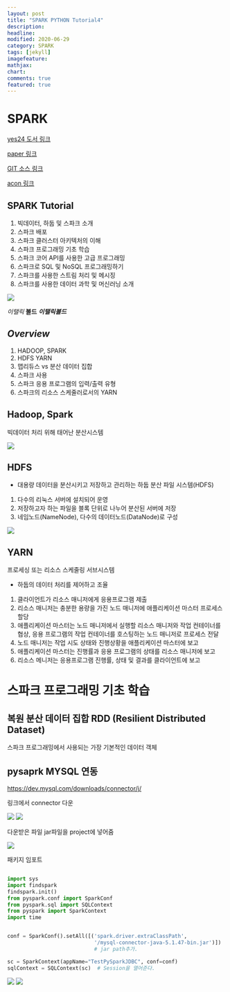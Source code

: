```yaml
---
layout: post
title: "SPARK PYTHON Tutorial4"
description: 
headline: 
modified: 2020-06-29
category: SPARK
tags: [jekyll]
imagefeature: 
mathjax: 
chart: 
comments: true
featured: true
---
```


# SPARK

[yes24 도서 링크](http://www.yes24.com/Product/Goods/77356185?scode=032&OzSrank=12)

[paper 링크](-)

[GIT 소스 링크](https://github.com/sparktraining/spark_using_python)

[acon 링크](http://www.acornpub.co.kr/book/data-spark-python#toc)



## SPARK Tutorial
1. 빅데이터, 하둡 및 스파크 소개
2. 스파크 배포
3. 스파크 클러스터 아키텍처의 이해
4. 스파크 프로그래밍 기초 학습
5. 스파크 코어 API를 사용한 고급 프로그래밍
6. 스파크로 SQL 및 NoSQL 프로그래밍하기
7. 스파크를 사용한 스트림 처리 및 메시징
8. 스파크를 사용한 데이터 과학 및 머신러닝 소개


<img src="{{ site.url }}/images/Spark/spark-logo-trademark.png">


*이탤릭* **볼드** ***이탤릭볼드***

## ***Overview***

1. HADOOP, SPARK
2. HDFS YARN
3. 맵리듀스 vs 분산 데이터 집합
4. 스파크 사용
5. 스파크 응용 프로그램의 입력/출력 유형
6. 스파크의 리소스 스케줄러로서의 YARN

## Hadoop, Spark
빅데이터 처리 위해 태어난 분산시스템

<img src="{{ site.url }}/images/Spark/first/20200627_134701.png">

## HDFS
* 대용량 데이터을 분산시키고 저장하고 관리하는 하둡 분산 파일 시스템(HDFS)
1. 다수의 리눅스 서버에 설치되어 운영
2. 저장하고자 하는 파일을 블록 단위로 나누어 분산된 서버에 저장
3. 네임노드(NameNode), 다수의 데이터노드(DataNode)로 구성

<img src="{{ site.url }}/images/Spark/first/s_sm2_10_i4.jpg">

## YARN
프로세싱 또는 리소스 스케줄링 서브시스템
* 하둡의 데이터 처리를 제어하고 조율
1. 클라이언트가 리소스 매니저에게 응용프로그램 제출
2. 리소스 매니저는 충분한 용량을 가진 노드 매니저에 애플리케이션 마스터 프로세스 할당
3. 애플리케이션 마스터는 노드 매니저에서 실행할 리소스 매니저와 작업 컨테이너를 협상, 응용 프로그램의 작업 컨테이너를 호스팅하는 노드 매니저로 프로세스 전달
4. 노드 매니저는 작업 시도 상태와 진행상황을 애플리케이션 마스터에 보고
5. 애플리케이션 마스터는 진행률과 응용 프로그램의 상태를 리소스 매니저에 보고
6. 리소스 메니저는 응용프로그램 진행률, 상태 및 결과를 클라이언트에 보고


# 스파크 프로그래밍 기초 학습

## 복원 분산 데이터 집합 RDD (Resilient Distributed Dataset)
스파크 프로그래밍에서 사용되는 가장 기본적인 데이터 객체

## pysaprk MYSQL 연동

https://dev.mysql.com/downloads/connector/j/

링크에서 connector 다운

<img src="{{ site.url }}/images/Spark/third/20200629_135721.png">

<img src="{{ site.url }}/images/Spark/third/20200629_135821.png">

다운받은 파일 jar파일을 project에 넣어줌

<img src="{{ site.url }}/images/Spark/third/20200629_173605.png">

패키지 임포트
~~~python

import sys
import findspark
findspark.init()
from pyspark.conf import SparkConf
from pyspark.sql import SQLContext
from pyspark import SparkContext
import time

~~~

~~~python

conf = SparkConf().setAll([('spark.driver.extraClassPath',
                            '/mysql-connector-java-5.1.47-bin.jar')])  
                            # jar path추가.

sc = SparkContext(appName="TestPySparkJDBC", conf=conf)
sqlContext = SQLContext(sc)  # Session을 열어준다.

~~~

<img src="{{ site.url }}/images/Spark/third/20200629_173904.png">

<img src="{{ site.url }}/images/Spark/third/20200629_174011.png">